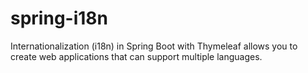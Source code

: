 # spring-i18n
Internationalization (i18n) in Spring Boot with Thymeleaf allows you to create web applications that can support multiple languages. 
